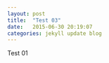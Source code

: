 ```yaml
---
layout: post
title:  "Test 03"
date:   2015-06-30 20:19:07
categories: jekyll update blog
---
```


Test 01